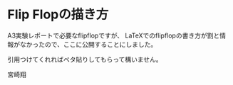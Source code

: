 # Flip Flopの描き方

A3実験レポートで必要なflipflopですが、
LaTeXでのflipflopの書き方が割と情報がなかったので、ここに公開することにしました。

引用つけてくれればベタ貼りしてもらって構いません。

宮崎翔
